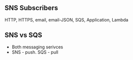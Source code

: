 ## SNS Subscribers
HTTP, HTTPS, email, email-JSON, SQS, Application, Lambda

## SNS vs SQS
* Both messaging serivces
* SNS - push. SQS - pull
